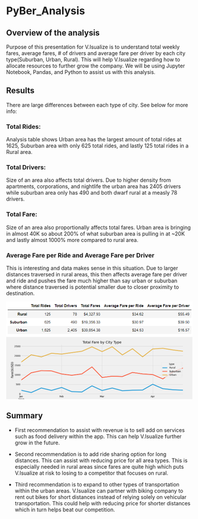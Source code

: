 # PyBer_Analysis
## Overview of the analysis
Purpose of this presentation for V.Isualize is to understand total weekly fares, average fares, # of drivers and average fare per driver
by each city type(Suburban, Urban, Rural). This will help V.Isualize regarding how to allocate resources to further grow the company. We 
will be using Jupyter Notebook, Pandas, and Python to assist us with this analysis.

## Results

There are large differences between each type of city. See below for more info:

### Total Rides:

Analysis table shows Urban area has the largest amount of total rides at 1625, Suburban area with only 625 total rides, and lastly
125 total rides in a Rural area.

### Total Drivers:

Size of an area also affects total drivers. Due to higher density from apartments, corporations, and nightlife the urban area has
2405 drivers while suburban area only has 490 and both dwarf rural at a measly 78 drivers. 

### Total Fare:

Size of an area also proportionally affects total fares. Urban area is bringing in almost 40K so about 200% of what suburban area is
pulling in at ~20K and lastly almost 1000% more compared to rural area.

### Average Fare per Ride and Average Fare per Driver

This is interesting and data makes sense in this situation. Due to larger distances traversed in rural areas, this then affects average
fare per driver and ride and pushes the fare much higher than say urban or suburban where distance traversed is potential smaller due
to closer proximity to destination.


![alt text](https://github.com/brivasbravo/PyBer_Analysis/blob/main/PyBerDatatable.png)
![alt text](https://github.com/brivasbravo/PyBer_Analysis/blob/main/Resources/PyBer_fare_summary.png)

## Summary

- First recommendation to assist with revenue is to sell add on services such as food delivery within the app. This can help V.Isualize
further grow in the future.

- Second recommendation is to add ride sharing option for long distances. This can assist with reducing price for all area types. This
is especially needed in rural areas since fares are quite high which puts V.Isualize at risk to losing to a competitor that focuses on rural.


- Third recommendation is to expand to other types of transportation within the urban areas. V.Isualize can partner with biking company
to rent out bikes for short distances instead of relying solely on vehicular transportation. This could help with reducing price for 
shorter distances which in turn helps beat our competition.





